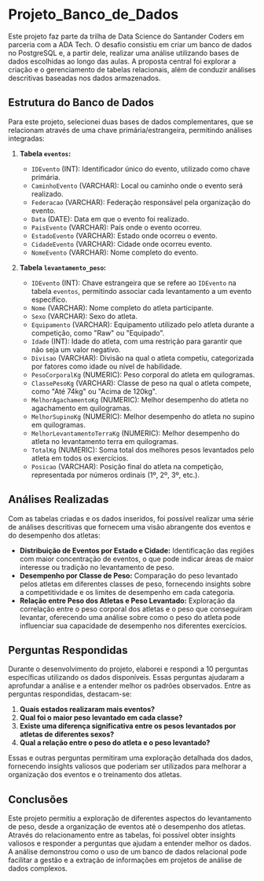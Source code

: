 # Projeto_Banco_de_Dados

Este projeto faz parte da trilha de Data Science do Santander Coders em parceria com a ADA Tech. O desafio consistiu em criar um banco de dados no PostgreSQL e, a partir dele, realizar uma análise utilizando bases de dados escolhidas ao longo das aulas. A proposta central foi explorar a criação e o gerenciamento de tabelas relacionais, além de conduzir análises descritivas baseadas nos dados armazenados.

## Estrutura do Banco de Dados

Para este projeto, selecionei duas bases de dados complementares, que se relacionam através de uma chave primária/estrangeira, permitindo análises integradas:

1. **Tabela `eventos`:**
    - `IDEvento` (INT): Identificador único do evento, utilizado como chave primária.
    - `CaminhoEvento` (VARCHAR): Local ou caminho onde o evento será realizado. 
    - `Federacao` (VARCHAR): Federação responsável pela organização do evento.
    - `Data` (DATE): Data em que o evento foi realizado.
    - `PaisEvento` (VARCHAR): País onde o evento ocorreu.
    - `EstadoEvento` (VARCHAR): Estado onde ocorreu o evento.
    - `CidadeEvento` (VARCHAR): Cidade onde ocorreu evento.
    - `NomeEvento` (VARCHAR): Nome completo do evento.

2. **Tabela `levantamento_peso`:**
    - `IDEvento` (INT): Chave estrangeira que se refere ao `IDEvento` na tabela `eventos`, permitindo associar cada levantamento a um evento específico. 
    - `Nome` (VARCHAR): Nome completo do atleta participante.
    - `Sexo` (VARCHAR): Sexo do atleta.
    - `Equipamento` (VARCHAR): Equipamento utilizado pelo atleta durante a competição, como "Raw" ou "Equipado".
    - `Idade` (INT): Idade do atleta, com uma restrição para garantir que não seja um valor negativo.
    - `Divisao` (VARCHAR): Divisão na qual o atleta competiu, categorizada por fatores como idade ou nível de habilidade.
    - `PesoCorporalKg` (NUMERIC): Peso corporal do atleta em quilogramas.
    - `ClassePesoKg` (VARCHAR): Classe de peso na qual o atleta compete, como "Até 74kg" ou "Acima de 120kg".
    - `MelhorAgachamentoKg` (NUMERIC): Melhor desempenho do atleta no agachamento em quilogramas.
    - `MelhorSupinoKg` (NUMERIC): Melhor desempenho do atleta no supino em quilogramas.
    - `MelhorLevantamentoTerraKg` (NUMERIC): Melhor desempenho do atleta no levantamento terra em quilogramas.
    - `TotalKg` (NUMERIC): Soma total dos melhores pesos levantados pelo atleta em todos os exercícios.
    - `Posicao` (VARCHAR): Posição final do atleta na competição, representada por números ordinais (1º, 2º, 3º, etc.).

## Análises Realizadas

Com as tabelas criadas e os dados inseridos, foi possível realizar uma série de análises descritivas que fornecem uma visão abrangente dos eventos e do desempenho dos atletas:

- **Distribuição de Eventos por Estado e Cidade:** Identificação das regiões com maior concentração de eventos, o que pode indicar áreas de maior interesse ou tradição no levantamento de peso.
- **Desempenho por Classe de Peso:** Comparação do peso levantado pelos atletas em diferentes classes de peso, fornecendo insights sobre a competitividade e os limites de desempenho em cada categoria.
- **Relação entre Peso dos Atletas e Peso Levantado:** Exploração da correlação entre o peso corporal dos atletas e o peso que conseguiram levantar, oferecendo uma análise sobre como o peso do atleta pode influenciar sua capacidade de desempenho nos diferentes exercícios.

## Perguntas Respondidas

Durante o desenvolvimento do projeto, elaborei e respondi a 10 perguntas específicas utilizando os dados disponíveis. Essas perguntas ajudaram a aprofundar a análise e a entender melhor os padrões observados. Entre as perguntas respondidas, destacam-se:

1. **Quais estados realizaram mais eventos?**
2. **Qual foi o maior peso levantado em cada classe?**
3. **Existe uma diferença significativa entre os pesos levantados por atletas de diferentes sexos?**
4. **Qual a relação entre o peso do atleta e o peso levantado?**

Essas e outras perguntas permitiram uma exploração detalhada dos dados, fornecendo insights valiosos que poderiam ser utilizados para melhorar a organização dos eventos e o treinamento dos atletas.

## Conclusões

Este projeto permitiu a exploração de diferentes aspectos do levantamento de peso, desde a organização de eventos até o desempenho dos atletas. Através do relacionamento entre as tabelas, foi possível obter insights valiosos e responder a perguntas que ajudam a entender melhor os dados. A análise demonstrou como o uso de um banco de dados relacional pode facilitar a gestão e a extração de informações em projetos de análise de dados complexos.

